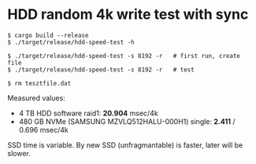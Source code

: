 # HDD random 4k write test with sync
```
$ cargo build --release
$ ./target/release/hdd-speed-test -h

$ ./target/release/hdd-speed-test -s 8192 -r   # first run, create file
$ ./target/release/hdd-speed-test -s 8192 -r   # test

$ rm tesztfile.dat
```

Measured values:
  * 4 TB HDD software raid1: **20.904** msec/4k
  * 480 GB NVMe (SAMSUNG MZVLQ512HALU-000H1) single: **2.411** / 0.696 msec/4k

SSD time is variable. By new SSD (unfragmantable) is faster, later will be slower.
